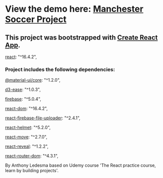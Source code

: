 


# View the demo here: [Manchester Soccer Project](https://msp-database.firebaseapp.com/)


## This project was bootstrapped with [Create React App](https://github.com/facebookincubator/create-react-app).

[react](https://reactjs.org/docs/getting-started.html): "^16.4.2",

### Project includes the following dependencies:


[@material-ui/core](https://www.npmjs.com/package/@material-ui/core): "^1.2.0",

[d3-ease](https://github.com/d3/d3-ease): "^1.0.3",

[firebase](https://firebase.google.com/): "^5.0.4",

[react-dom](https://www.npmjs.com/package/react-dom): "^16.4.2",

[react-firebase-file-uploader](https://www.npmjs.com/package/react-firebase-file-uploader): "^2.4.1",

[react-helmet](https://www.npmjs.com/package/react-helmet): "^5.2.0",

[react-move](https://react-move.js.org/#/): "^2.7.0",

[react-reveal](https://www.npmjs.com/package/react-reveal): "^1.2.2",

[react-router-dom](https://www.npmjs.com/package/react-router-dom): "^4.3.1",



By Anthony Ledesma 
based on Udemy course 'The React practice course, learn by building projects'.

